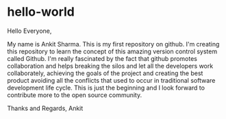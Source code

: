 # hello-world

Hello Everyone,

My name is Ankit Sharma. This is my first repository on github.
I'm creating this repository to learn the concept of this amazing version control system called Github. 
I'm really fascinated by the fact that github promotes collaboration and helps breaking the silos and let all 
the developers work collaborately, achieving the goals of the project and creating the best product avoiding 
all the conflicts that used to occur in traditional software development life cycle. This is just the beginning 
and I look forward to contribute more to the open source community. 

Thanks and Regards,
Ankit
